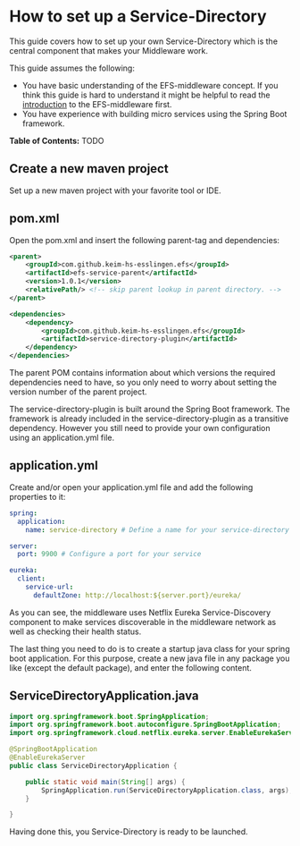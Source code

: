 # How to set up a Service-Directory

This guide covers how to set up your own Service-Directory which is the central component that makes your Middleware work.

This guide assumes the following:

- You have basic understanding of the EFS-middleware concept. If you think this guide is hard to understand it might be helpful to read the [introduction](./middleware-concept-introduction.md) to the EFS-middleware first.
- You have experience with building micro services using the Spring Boot framework.

**Table of Contents:**
TODO




## Create a new maven project

Set up a new maven project with your favorite tool or IDE.

## pom.xml

Open the pom.xml and insert the following parent-tag and dependencies:

```xml
<parent>
    <groupId>com.github.keim-hs-esslingen.efs</groupId>
    <artifactId>efs-service-parent</artifactId>
    <version>1.0.1</version>
    <relativePath/> <!-- skip parent lookup in parent directory. -->
</parent>

<dependencies>
    <dependency>
        <groupId>com.github.keim-hs-esslingen.efs</groupId>
        <artifactId>service-directory-plugin</artifactId>
    </dependency>
</dependencies>
```
The parent POM contains information about which versions the required dependencies need to have, so you only need to worry about setting the version number of the parent project.

The service-directory-plugin is built around the Spring Boot framework. The framework is already included in the service-directory-plugin as a transitive dependency. However you still need to provide your own configuration using an application.yml file.

## application.yml

Create and/or open your application.yml file and add the following properties to it:

```yml
spring:
  application:
    name: service-directory # Define a name for your service-directory

server:
  port: 9900 # Configure a port for your service

eureka:
  client:
    service-url:
      defaultZone: http://localhost:${server.port}/eureka/
```

As you can see, the middleware uses Netflix Eureka Service-Discovery component to make services discoverable in the middleware network as well as checking their health status.

The last thing you need to do is to create a startup java class for your spring boot application. For this purpose, create a new java file in any package you like (except the default package), and enter the following content.

## ServiceDirectoryApplication.java

```java
import org.springframework.boot.SpringApplication;
import org.springframework.boot.autoconfigure.SpringBootApplication;
import org.springframework.cloud.netflix.eureka.server.EnableEurekaServer;

@SpringBootApplication
@EnableEurekaServer
public class ServiceDirectoryApplication {

	public static void main(String[] args) {
		SpringApplication.run(ServiceDirectoryApplication.class, args);
	}

}
```

Having done this, you Service-Directory is ready to be launched.
